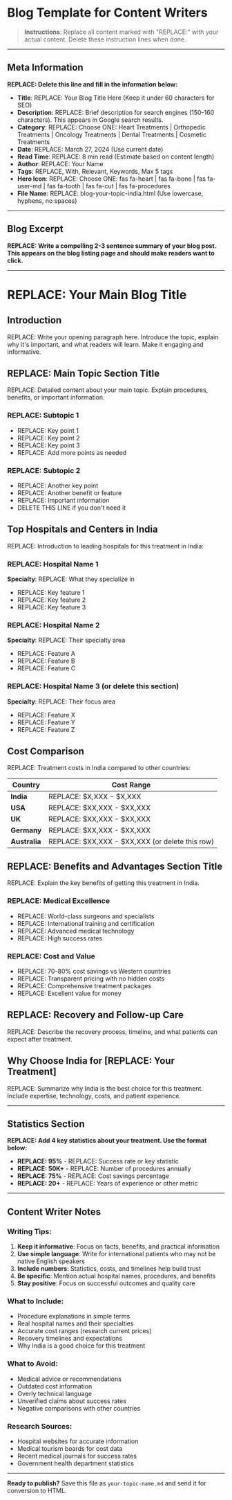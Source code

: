 # Blog Template for Content Writers

> **Instructions**: Replace all content marked with "REPLACE:" with your actual content. Delete these instruction lines when done.

---

## Meta Information
**REPLACE: Delete this line and fill in the information below:**

- **Title**: REPLACE: Your Blog Title Here (Keep it under 60 characters for SEO)
- **Description**: REPLACE: Brief description for search engines (150-160 characters). This appears in Google search results.
- **Category**: REPLACE: Choose ONE: Heart Treatments | Orthopedic Treatments | Oncology Treatments | Dental Treatments | Cosmetic Treatments
- **Date**: REPLACE: March 27, 2024 (Use current date)
- **Read Time**: REPLACE: 8 min read (Estimate based on content length)
- **Author**: REPLACE: Your Name
- **Tags**: REPLACE, With, Relevant, Keywords, Max 5 tags
- **Hero Icon**: REPLACE: Choose ONE: fas fa-heart | fas fa-bone | fas fa-user-md | fas fa-tooth | fas fa-cut | fas fa-procedures
- **File Name**: REPLACE: blog-your-topic-india.html (Use lowercase, hyphens, no spaces)

---

## Blog Excerpt
**REPLACE: Write a compelling 2-3 sentence summary of your blog post. This appears on the blog listing page and should make readers want to click.**

---

# REPLACE: Your Main Blog Title

## Introduction
REPLACE: Write your opening paragraph here. Introduce the topic, explain why it's important, and what readers will learn. Make it engaging and informative.

## REPLACE: Main Topic Section Title

REPLACE: Detailed content about your main topic. Explain procedures, benefits, or important information.

### REPLACE: Subtopic 1
- REPLACE: Key point 1
- REPLACE: Key point 2
- REPLACE: Key point 3
- REPLACE: Add more points as needed

### REPLACE: Subtopic 2
- REPLACE: Another key point
- REPLACE: Another benefit or feature
- REPLACE: Important information
- DELETE THIS LINE if you don't need it

## Top Hospitals and Centers in India

REPLACE: Introduction to leading hospitals for this treatment in India:

### REPLACE: Hospital Name 1
**Specialty**: REPLACE: What they specialize in
- REPLACE: Key feature 1
- REPLACE: Key feature 2
- REPLACE: Key feature 3

### REPLACE: Hospital Name 2
**Specialty**: REPLACE: Their specialty area
- REPLACE: Feature A
- REPLACE: Feature B
- REPLACE: Feature C

### REPLACE: Hospital Name 3 (or delete this section)
**Specialty**: REPLACE: Their focus area
- REPLACE: Feature X
- REPLACE: Feature Y
- REPLACE: Feature Z

## Cost Comparison

REPLACE: Treatment costs in India compared to other countries:

| Country | Cost Range |
|---------|------------|
| **India** | REPLACE: $X,XXX - $X,XXX |
| **USA** | REPLACE: $XX,XXX - $XX,XXX |
| **UK** | REPLACE: $XX,XXX - $XX,XXX |
| **Germany** | REPLACE: $XX,XXX - $XX,XXX |
| **Australia** | REPLACE: $XX,XXX - $XX,XXX (or delete this row) |

## REPLACE: Benefits and Advantages Section Title

REPLACE: Explain the key benefits of getting this treatment in India.

### REPLACE: Medical Excellence
- REPLACE: World-class surgeons and specialists
- REPLACE: International training and certification
- REPLACE: Advanced medical technology
- REPLACE: High success rates

### REPLACE: Cost and Value
- REPLACE: 70-80% cost savings vs Western countries
- REPLACE: Transparent pricing with no hidden costs
- REPLACE: Comprehensive treatment packages
- REPLACE: Excellent value for money

## REPLACE: Recovery and Follow-up Care

REPLACE: Describe the recovery process, timeline, and what patients can expect after treatment.

## Why Choose India for [REPLACE: Your Treatment]

REPLACE: Summarize why India is the best choice for this treatment. Include expertise, technology, costs, and patient experience.

---

## Statistics Section
**REPLACE: Add 4 key statistics about your treatment. Use the format below:**

- **REPLACE: 95%** - REPLACE: Success rate or key statistic
- **REPLACE: 50K+** - REPLACE: Number of procedures annually  
- **REPLACE: 75%** - REPLACE: Cost savings percentage
- **REPLACE: 20+** - REPLACE: Years of experience or other metric

---

## Content Writer Notes

### Writing Tips:
1. **Keep it informative**: Focus on facts, benefits, and practical information
2. **Use simple language**: Write for international patients who may not be native English speakers
3. **Include numbers**: Statistics, costs, and timelines help build trust
4. **Be specific**: Mention actual hospital names, procedures, and benefits
5. **Stay positive**: Focus on successful outcomes and quality care

### What to Include:
- Procedure explanations in simple terms
- Real hospital names and their specialties
- Accurate cost ranges (research current prices)
- Recovery timelines and expectations
- Why India is a good choice for this treatment

### What to Avoid:
- Medical advice or recommendations
- Outdated cost information
- Overly technical language
- Unverified claims about success rates
- Negative comparisons with other countries

### Research Sources:
- Hospital websites for accurate information
- Medical tourism boards for cost data
- Recent medical journals for success rates
- Government health department statistics

---

**Ready to publish?** Save this file as `your-topic-name.md` and send it for conversion to HTML.